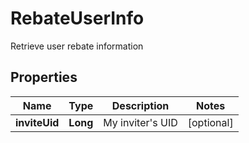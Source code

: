 
# RebateUserInfo

Retrieve user rebate information

## Properties

Name | Type | Description | Notes
------------ | ------------- | ------------- | -------------
**inviteUid** | **Long** | My inviter&#39;s UID |  [optional]

